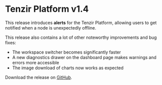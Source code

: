 # Tenzir Platform v1.4

This release introduces **alerts** for the Tenzir Platform, allowing users to get notified when a node is unexpectedly offline.

This release also contains a lot of other noteworthy improvements and bug fixes:

* The workspace switcher becomes significantly faster
* A new diagnostics drawer on the dashboard page makes warnings and errors more accessible
* The image download of charts now works as expected

Download the release on [GitHub](https://github.com/tenzir/platform/releases/tag/v1.4.0).